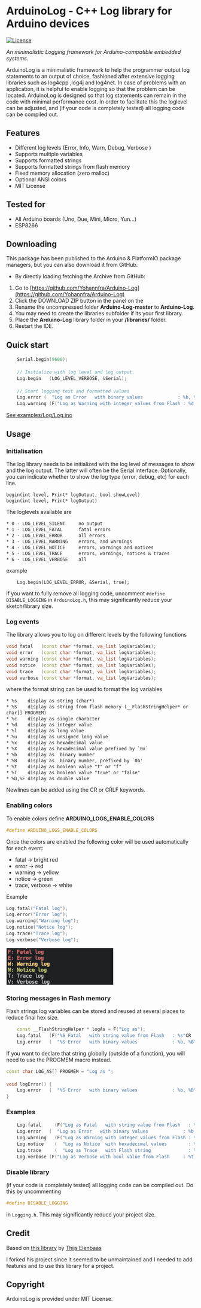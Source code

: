 # ArduinoLog - C++ Log library for Arduino devices

[![License](https://img.shields.io/badge/license-MIT%20License-blue.svg)](http://doge.mit-license.org)

_An minimalistic Logging framework for Arduino-compatible embedded systems._

ArduinoLog is a minimalistic framework to help the programmer output log statements to an output of choice, fashioned after extensive logging libraries such as log4cpp ,log4j and log4net. In case of problems with an application, it is helpful to enable logging so that the problem can be located. ArduinoLog is designed so that log statements can remain in the code with minimal performance cost. In order to facilitate this the loglevel can be adjusted, and (if your code is completely tested) all logging code can be compiled out.

## Features

- Different log levels (Error, Info, Warn, Debug, Verbose )
- Supports multiple variables
- Supports formatted strings
- Supports formatted strings from flash memory
- Fixed memory allocation (zero malloc)
- Optional ANSI colors
- MIT License

## Tested for

- All Arduino boards (Uno, Due, Mini, Micro, Yun...)
- ESP8266

## Downloading

This package has been published to the Arduino & PlatformIO package managers, but you can also download it from GitHub.

- By directly loading fetching the Archive from GitHub:

1.  Go to [https://github.com/Yohannfra/Arduino-Log](https://github.com/Yohannfra/Arduino-Log)
2.  Click the DOWNLOAD ZIP button in the panel on the
3.  Rename the uncompressed folder **Arduino-Log-master** to **Arduino-Log**.
4.  You may need to create the libraries subfolder if its your first library.
5.  Place the **Arduino-Log** library folder in your **<arduinosketchfolder>/libraries/** folder.
6.  Restart the IDE.

## Quick start

```c++
    Serial.begin(9600);

    // Initialize with log level and log output.
    Log.begin   (LOG_LEVEL_VERBOSE, &Serial);

    // Start logging text and formatted values
    Log.error (  "Log as Error   with binary values             : %b, %B"CR    , 23  , 345808);
    Log.warning (F("Log as Warning with integer values from Flash : %d, %d"CR) , 34  , 799870);
```

[See examples/Log/Log.ino](examples/Log/Log.ino)

## Usage

### Initialisation

The log library needs to be initialized with the log level of messages to show and the log output. The latter will often be the Serial interface.
Optionally, you can indicate whether to show the log type (error, debug, etc) for each line.

```
begin(int level, Print* logOutput, bool showLevel)
begin(int level, Print* logOutput)
```

The loglevels available are

```
* 0 - LOG_LEVEL_SILENT     no output
* 1 - LOG_LEVEL_FATAL      fatal errors
* 2 - LOG_LEVEL_ERROR      all errors
* 3 - LOG_LEVEL_WARNING    errors, and warnings
* 4 - LOG_LEVEL_NOTICE     errors, warnings and notices
* 5 - LOG_LEVEL_TRACE      errors, warnings, notices & traces
* 6 - LOG_LEVEL_VERBOSE    all
```

example

```
    Log.begin(LOG_LEVEL_ERROR, &Serial, true);
```

if you want to fully remove all logging code, uncomment `#define DISABLE_LOGGING` in `ArduinoLog.h`, this may significantly reduce your sketch/library size.

### Log events

The library allows you to log on different levels by the following functions

```c++
void fatal   (const char *format, va_list logVariables);
void error   (const char *format, va_list logVariables);
void warning (const char *format, va_list logVariables);
void notice  (const char *format, va_list logVariables);
void trace   (const char *format, va_list logVariables);
void verbose (const char *format, va_list logVariables);
```

where the format string can be used to format the log variables

```
* %s	display as string (char*)
* %S    display as string from flash memory (__FlashStringHelper* or char[] PROGMEM)
* %c	display as single character
* %d	display as integer value
* %l	display as long value
* %u	display as unsigned long value
* %x	display as hexadecimal value
* %X	display as hexadecimal value prefixed by `0x`
* %b	display as  binary number
* %B	display as  binary number, prefixed by `0b'
* %t	display as boolean value "t" or "f"
* %T	display as boolean value "true" or "false"
* %D,%F display as double value
```

Newlines can be added using the CR or CRLF keywords.

### Enabling colors

To enable colors define **ARDUINO_LOGS_ENABLE_COLORS**
```c
#define ARDUINO_LOGS_ENABLE_COLORS
```

Once the colors are enabled the following color will be used automatically for each event:
- fatal -> bright red
- error -> red
- warning -> yellow
- notice -> green
- trace, verbose -> white

Example

```cpp
Log.fatal("Fatal log");
Log.error("Error log");
Log.warning("Warning log");
Log.notice("Notice log");
Log.trace("Trace log");
Log.verbose("Verbose log");
```



![screenshot](.github/with_colors.png)




### Storing messages in Flash memory

Flash strings log variables can be stored and reused at several places to reduce final hex size.

```c++
    const __FlashStringHelper * logAs = F("Log as");
    Log.fatal   (F("%S Fatal   with string value from Flash   : %s"CR    ) , logAs, "value"     );
    Log.error   (  "%S Error   with binary values             : %b, %B"CR  , logAs, 23  , 345808);
```

If you want to declare that string globally (outside of a function), you will need to use the PROGMEM macro instead.

```c++
const char LOG_AS[] PROGMEM = "Log as ";

void logError() {
    Log.error   (  "%S Error   with binary values             : %b, %B"CR  , PSTRPTR(LOG_AS), 23  , 345808);
}
```

### Examples

```c++
    Log.fatal     (F("Log as Fatal   with string value from Flash   : %s"CR    ) , "value"     );
    Log.error   (  "Log as Error   with binary values             : %b, %B"CR    , 23  , 345808);
    Log.warning   (F("Log as Warning with integer values from Flash : %d, %d"CR) , 34  , 799870);
    Log.notice    (  "Log as Notice  with hexadecimal values        : %x, %X"CR  , 21  , 348972);
    Log.trace     (  "Log as Trace   with Flash string              : %S"CR      , F("value")  );
    Log.verbose (F("Log as Verbose with bool value from Flash     : %t, %T"CR  ) , true, false );
```

### Disable library

(if your code is completely tested) all logging code can be compiled out. Do this by uncommenting

```c++
#define DISABLE_LOGGING
```

in `Logging.h`. This may significantly reduce your project size.

## Credit

Based on [this library](https://github.com/thijse/Arduino-Log) by [Thijs Elenbaas](https://github.com/thijse)

I forked his project since it seemed to be unmaintained and I needed to add features and to use this library for a project.

## Copyright

ArduinoLog is provided under MIT License.
